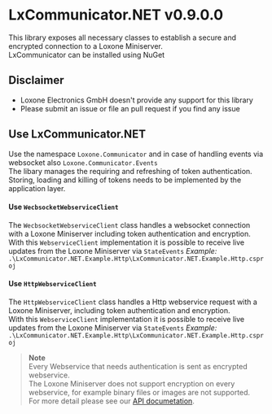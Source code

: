 # LxCommunicator.NET v0.9.0.0
This library exposes all necessary classes to establish a secure and encrypted connection to a Loxone Miniserver.
<br>
LxCommunicator can be installed using NuGet 

## Disclaimer
- Loxone Electronics GmbH doesn't provide any support for this library
- Please submit an issue or file an pull request if you find any issue

## Use LxCommunicator.NET
Use the namespace `Loxone.Communicator` and in case of handling events via websocket also `Loxone.Communicator.Events`
<br>
The libary manages the requiring and refreshing of token authentication. Storing, loading and killing of tokens needs to be implemented by the application layer.

#### Use `WecbsocketWebserviceClient`
The `WecbsocketWebserviceClient` class handles a websocket connection with a Loxone Miniserver including token authentication and encryption.
<br>
With this `WebserviceClient` implementation it is possible to receive live updates from the Loxone Miniserver via `StateEvents`
*Example:* `.\LxCommunicator.NET.Example.Http\LxCommunicator.NET.Example.Http.csproj`

#### Use `HttpWebserviceClient`
The `HttpWebserviceClient` class handles a Http webservice request with a Loxone Miniserver, including token authentication and encryption.
<br>
With this `WebserviceClient` implementation it is possible to receive live updates from the Loxone Miniserver via `StateEvents`
*Example:* `.\LxCommunicator.NET.Example.Http\LxCommunicator.NET.Example.Http.csproj`

> **Note**<br>Every Webservice that needs authentication is sent as encrypted webservice.<br>The Loxone Miniserver does not support encryption on every webservice, for example binary files or images are not supported.<br>For more detail please see our [API documetation](https://www.loxone.com/enen/kb/api/ ).
